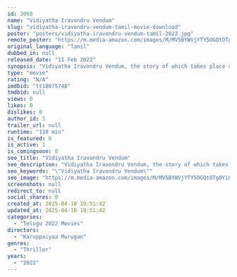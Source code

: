 ```yaml
---
id: 3068
name: "Vidiyatha Iravondru Vendum"
slug: "vidiyatha-iravondru-vendum-tamil-movie-download"
poster: "posters/vidiyatha-iravondru-vendum-tamil-2022.jpg"
remote_poster: "https://m.media-amazon.com/images/M/MV5BYWVjYTY5OGQtOTg0Yi00MDE1LWE1NzQtZDc2MmFlNzQ5NjA3XkEyXkFqcGdeQXVyNjc3OTEwNjk@._V1_SX300.jpg"
original_language: "Tamil"
dubbed_in: null
released_date: "11 Feb 2022"
synopsis: "Vidiyatha Iravondru Vendum, the story of which takes place during the course of one night. \"It's a blend of horror and thriller, and talks about how we have to be more responsible on the road. If there's an accident"
type: "movie"
rating: "N/A"
imdbid: "tt18075748"
tmdbid: null
views: 0
likes: 0
dislikes: 0
author_id: 1
trailer_url: null
runtime: "110 min"
is_featured: 0
is_active: 1
is_comingsoon: 0
seo_title: "Vidiyatha Iravondru Vendum"
seo_description: "Vidiyatha Iravondru Vendum, the story of which takes place during the course of one night. \"It's a blend of horror and thriller, and talks about how we have to be more responsible on the road. If there's an accident"
seo_keywords: "\"Vidiyatha Iravondru Vendum\""
seo_image: "https://m.media-amazon.com/images/M/MV5BYWVjYTY5OGQtOTg0Yi00MDE1LWE1NzQtZDc2MmFlNzQ5NjA3XkEyXkFqcGdeQXVyNjc3OTEwNjk@._V1_SX300.jpg"
screenshots: null
redirect_to: null
social_shares: 0
created_at: 2025-04-10 19:51:42
updated_at: 2025-04-10 19:51:42
categories:
  - "Telugu 2022 Movies"
directors:
  - "Karuppaiyaa Murugan"
genres:
  - "Thriller"
years:
  - "2022"
---
```

